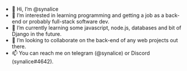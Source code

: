 - 👋 Hi, I’m @synalice
- 👀 I’m interested in learning programming and getting a job as a back-end or probably full-stack software dev.
- 🌱 I’m currently learning some javascript, node.js, databases and bit of Django in the future.
- 💞️ I’m looking to collaborate on the back-end of any web projects out there.
- 📫 You can reach me on telegram (@synalice) or Discord (synalice#4642).

<!---
synalice/synalice is a ✨ special ✨ repository because its `README.md` (this file) appears on your GitHub profile.
You can click the Preview link to take a look at your changes.

Added this line to make a test commit.
This line was created on branch "branch-one".
--->
